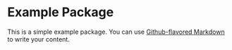 # Example Package

This is a simple example package. You can use
[Github-flavored Markdown](https://github.com/tgshg/salmo)
to write your content.